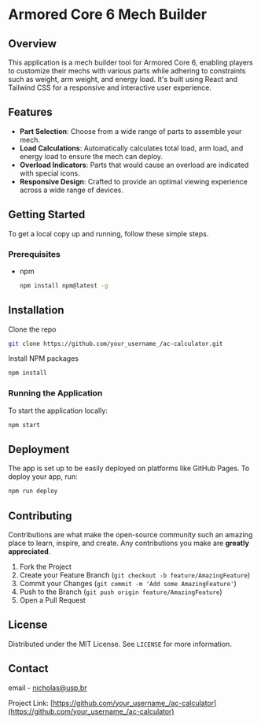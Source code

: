 # Armored Core 6 Mech Builder

## Overview

This application is a mech builder tool for Armored Core 6, enabling players to customize their mechs with various parts while adhering to constraints such as weight, arm weight, and energy load. It's built using React and Tailwind CSS for a responsive and interactive user experience.

## Features

- **Part Selection**: Choose from a wide range of parts to assemble your mech.
- **Load Calculations**: Automatically calculates total load, arm load, and energy load to ensure the mech can deploy.
- **Overload Indicators**: Parts that would cause an overload are indicated with special icons.
- **Responsive Design**: Crafted to provide an optimal viewing experience across a wide range of devices.

## Getting Started

To get a local copy up and running, follow these simple steps.

### Prerequisites

- npm
  ```sh
  npm install npm@latest -g

## Installation

Clone the repo
  ```sh
  git clone https://github.com/your_username_/ac-calculator.git
  ```
Install NPM packages
  ```sh
  npm install
  ```
  
### Running the Application

To start the application locally:

```sh
npm start
```

## Deployment

The app is set up to be easily deployed on platforms like GitHub Pages. To deploy your app, run:
  ```sh
  npm run deploy
  ```

## Contributing

Contributions are what make the open-source community such an amazing place to learn, inspire, and create. Any contributions you make are **greatly appreciated**.

1. Fork the Project
2. Create your Feature Branch (`git checkout -b feature/AmazingFeature`)
3. Commit your Changes (`git commit -m 'Add some AmazingFeature'`)
4. Push to the Branch (`git push origin feature/AmazingFeature`)
5. Open a Pull Request

## License

Distributed under the MIT License. See `LICENSE` for more information.

## Contact

email - nicholas@usp.br

Project Link: [https://github.com/your_username_/ac-calculator](https://github.com/your_username_/ac-calculator)
